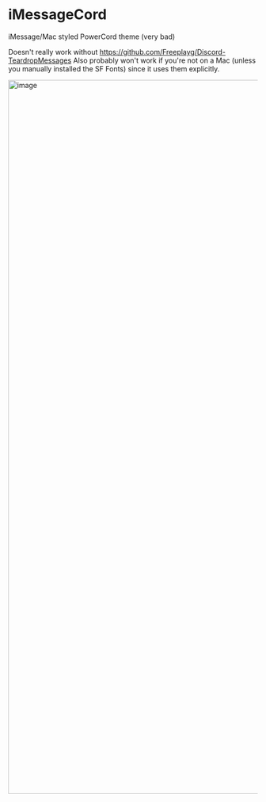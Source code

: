 # iMessageCord
iMessage/Mac styled PowerCord theme (very bad)

Doesn't really work without https://github.com/Freeplayg/Discord-TeardropMessages
Also probably won't work if you're not on a Mac (unless you manually installed the SF Fonts) since it uses them explicitly.

<img width="1440" alt="image" src="https://user-images.githubusercontent.com/54189319/143954278-56e5b6f3-c41a-4e87-a2e9-60aec3c498cf.png">
